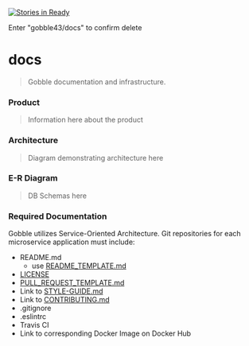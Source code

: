 [![Stories in Ready](https://badge.waffle.io/gobble43/docs.svg?label=ready&title=Ready)](http://waffle.io/gobble43/docs)

Enter "gobble43/docs" to confirm delete
# docs
> Gobble documentation and infrastructure.

### Product
> Information here about the product

### Architecture
> Diagram demonstrating architecture here

### E-R Diagram
> DB Schemas here

### Required Documentation
Gobble utilizes Service-Oriented Architecture. Git repositories for each microservice application must include:
 - README.md
   - use [README_TEMPLATE.md](README_TEMPLATE.md)
 - [LICENSE](https://github.com/gobble43/docs/blob/master/LICENSE)
 - [PULL_REQUEST_TEMPLATE.md](https://github.com/gobble43/docs/blob/master/PULL_REQUEST_TEMPLATE.md)
 - Link to [STYLE-GUIDE.md](https://github.com/gobble43/docs/blob/master/STYLE-GUIDE.md)
 - Link to [CONTRIBUTING.md](https://github.com/gobble43/docs/blob/master/CONTRIBUTING.md)
 - .gitignore
 - .eslintrc
 - Travis CI
 - Link to corresponding Docker Image on Docker Hub
